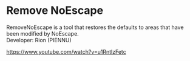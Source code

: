 # Remove NoEscape
RemoveNoEscape is a tool that restores the defaults to areas that have been modified by NoEscape.  
Developer: Rion (PIENNU)
  
https://www.youtube.com/watch?v=u1RntlzFetc
